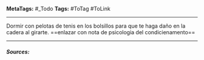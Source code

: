 **MetaTags:** #_Todo
**Tags:** #ToTag #ToLink 
- - -
Dormir con pelotas de tenis en los bolsillos para que te haga daño en la cadera al girarte.
==enlazar con nota de psicologia del condicienamento==

- - - 
#### ***Sources:***